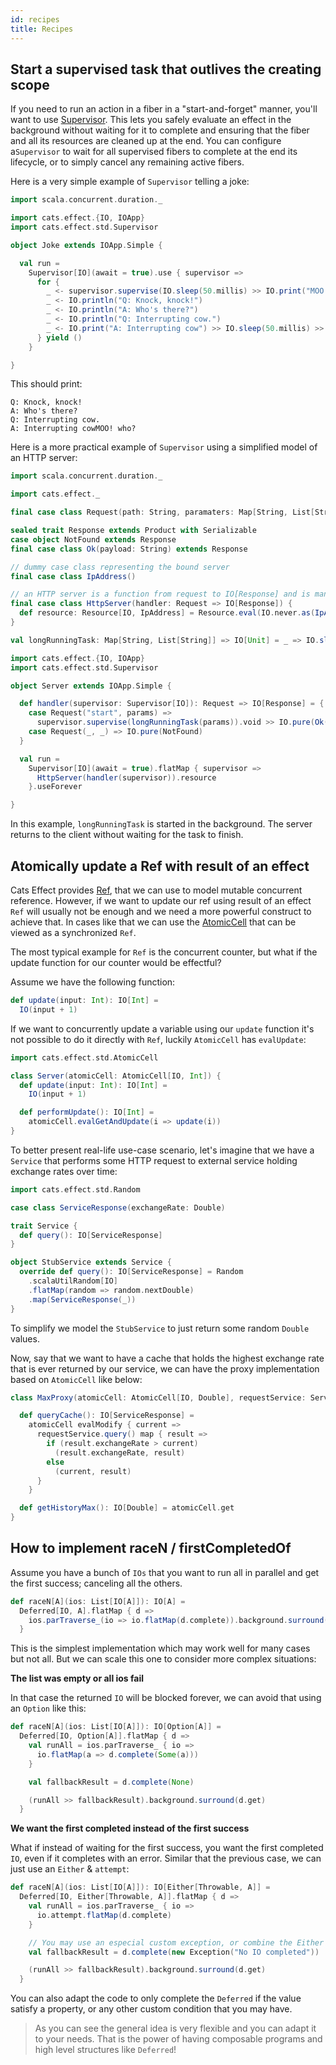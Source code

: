 ```yaml
---
id: recipes
title: Recipes
---
```


## Start a supervised task that outlives the creating scope

If you need to run an action in a fiber in a "start-and-forget" manner, you'll want to use [Supervisor](std/supervisor.md).
This lets you safely evaluate an effect in the background without waiting for it to complete and ensuring that the fiber and all its resources are cleaned up at the end.
You can configure a`Supervisor` to  wait for all supervised fibers to complete at the end its lifecycle, or to simply cancel any remaining active fibers.

Here is a very simple example of `Supervisor` telling a joke:

```scala mdoc:silent
import scala.concurrent.duration._

import cats.effect.{IO, IOApp}
import cats.effect.std.Supervisor

object Joke extends IOApp.Simple {

  val run =
    Supervisor[IO](await = true).use { supervisor =>
      for {
        _ <- supervisor.supervise(IO.sleep(50.millis) >> IO.print("MOO!"))
        _ <- IO.println("Q: Knock, knock!")
        _ <- IO.println("A: Who's there?")
        _ <- IO.println("Q: Interrupting cow.")
        _ <- IO.print("A: Interrupting cow") >> IO.sleep(50.millis) >> IO.println(" who?")
      } yield ()
    }

}
```

This should print:

```
Q: Knock, knock!
A: Who's there?
Q: Interrupting cow.
A: Interrupting cowMOO! who?
```

Here is a more practical example of `Supervisor` using a simplified model of an HTTP server:

```scala mdoc:invisible:reset-object
import scala.concurrent.duration._

import cats.effect._

final case class Request(path: String, paramaters: Map[String, List[String]])

sealed trait Response extends Product with Serializable
case object NotFound extends Response
final case class Ok(payload: String) extends Response

// dummy case class representing the bound server
final case class IpAddress()

// an HTTP server is a function from request to IO[Response] and is managed within a Resource
final case class HttpServer(handler: Request => IO[Response]) {
  def resource: Resource[IO, IpAddress] = Resource.eval(IO.never.as(IpAddress()))
}

val longRunningTask: Map[String, List[String]] => IO[Unit] = _ => IO.sleep(10.minutes)
```


```scala mdoc:silent
import cats.effect.{IO, IOApp}
import cats.effect.std.Supervisor

object Server extends IOApp.Simple {

  def handler(supervisor: Supervisor[IO]): Request => IO[Response] = {
    case Request("start", params) =>
      supervisor.supervise(longRunningTask(params)).void >> IO.pure(Ok("started"))
    case Request(_, _) => IO.pure(NotFound)
  }

  val run =
    Supervisor[IO](await = true).flatMap { supervisor =>
      HttpServer(handler(supervisor)).resource
    }.useForever

}

```

In this example, `longRunningTask` is started in the background.
The server returns to the client without waiting for the task to finish.

## Atomically update a Ref with result of an effect

Cats Effect provides [Ref](std/ref.md), that we can use to model mutable concurrent reference.
However, if we want to update our ref using result of an effect `Ref` will usually not be enough and we need a more powerful construct to achieve that.
In cases like that we can use the [AtomicCell](std/atomic-cell.md) that can be viewed as a synchronized `Ref`.

The most typical example for `Ref` is the concurrent counter, but what if the update function for our counter would be effectful?

Assume we have the following function:

```scala mdoc:silent
def update(input: Int): IO[Int] =
  IO(input + 1)
```
If we want to concurrently update a variable using our `update` function it's not possible to do it directly with `Ref`, luckily `AtomicCell` has `evalUpdate`:

```scala mdoc:silent
import cats.effect.std.AtomicCell

class Server(atomicCell: AtomicCell[IO, Int]) {
  def update(input: Int): IO[Int] =
    IO(input + 1)

  def performUpdate(): IO[Int] =
    atomicCell.evalGetAndUpdate(i => update(i))
}
```

To better present real-life use-case scenario, let's imagine that we have a `Service` that performs some HTTP request to external service holding exchange rates over time:

```scala mdoc:silent
import cats.effect.std.Random

case class ServiceResponse(exchangeRate: Double)

trait Service {
  def query(): IO[ServiceResponse]
}

object StubService extends Service {
  override def query(): IO[ServiceResponse] = Random
    .scalaUtilRandom[IO]
    .flatMap(random => random.nextDouble)
    .map(ServiceResponse(_))
}
```
To simplify we model the `StubService` to just return some random `Double` values.

Now, say that we want to have a cache that holds the highest exchange rate that is ever returned by our service, we can have the proxy implementation based on `AtomicCell` like below:

```scala mdoc:silent
class MaxProxy(atomicCell: AtomicCell[IO, Double], requestService: Service) {

  def queryCache(): IO[ServiceResponse] =
    atomicCell evalModify { current =>
      requestService.query() map { result =>
        if (result.exchangeRate > current)
          (result.exchangeRate, result)
        else
          (current, result)
      }
    }

  def getHistoryMax(): IO[Double] = atomicCell.get
}
```

## How to implement raceN / firstCompletedOf

Assume you have a bunch of `IOs` that you want to run all in parallel and get the first success;
canceling all the others.

```scala mdoc:silent
def raceN[A](ios: List[IO[A]]): IO[A] =
  Deferred[IO, A].flatMap { d =>
    ios.parTraverse_(io => io.flatMap(d.complete)).background.surround(d.get)
  }
```

This is the simplest implementation which may work well for many cases but not all.
But we can scale this one to consider more complex situations:

**The list was empty or all ios fail**

In that case the returned `IO` will be blocked forever,
we can avoid that using an `Option` like this:

```scala mdoc:silent
def raceN[A](ios: List[IO[A]]): IO[Option[A]] =
  Deferred[IO, Option[A]].flatMap { d =>
    val runAll = ios.parTraverse_ { io =>
      io.flatMap(a => d.complete(Some(a)))
    }

    val fallbackResult = d.complete(None)

    (runAll >> fallbackResult).background.surround(d.get)
  }
```

**We want the first completed instead of the first success**

What if instead of waiting for the first success,
you want the first completed `IO`, even if it completes with an error.
Similar that the previous case, we can just use an `Either` & `attempt`:

```scala mdoc:silent
def raceN[A](ios: List[IO[A]]): IO[Either[Throwable, A]] =
  Deferred[IO, Either[Throwable, A]].flatMap { d =>
    val runAll = ios.parTraverse_ { io =>
      io.attempt.flatMap(d.complete)
    }

    // You may use an especial custom exception, or combine the Either + Option.
    val fallbackResult = d.complete(new Exception("No IO completed"))

    (runAll >> fallbackResult).background.surround(d.get)
  }
```

You can also adapt the code to only complete the `Deferred` if the value satisfy a property,
or any other custom condition that you may have.

> As you can see the general idea is very flexible and you can adapt it to your needs.
> That is the power of having composable programs and high level structures like `Deferred`!
